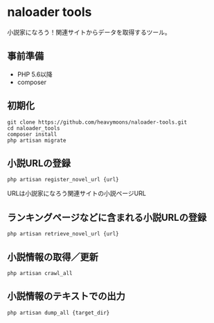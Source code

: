 # naloader tools

小説家になろう！関連サイトからデータを取得するツール。

## 事前準備

* PHP 5.6以降
* composer

## 初期化

    git clone https://github.com/heavymoons/naloader-tools.git
    cd naloader_tools
    composer install
    php artisan migrate

## 小説URLの登録

    php artisan register_novel_url {url}

URLは小説家になろう関連サイトの小説ページURL

## ランキングページなどに含まれる小説URLの登録

    php artisan retrieve_novel_url {url}

## 小説情報の取得／更新

    php artisan crawl_all

## 小説情報のテキストでの出力

    php artisan dump_all {target_dir}
